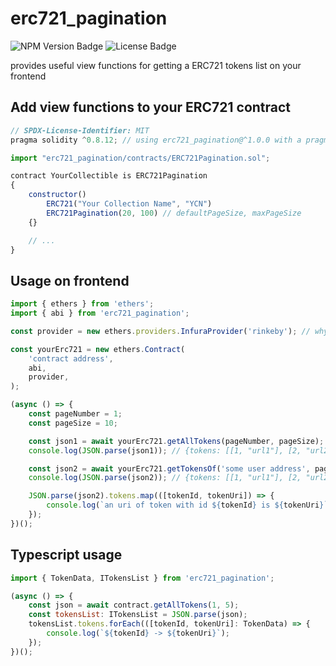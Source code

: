 # erc721_pagination
![NPM Version Badge](https://img.shields.io/npm/v/erc721_pagination?logo=npm)
![License Badge](https://img.shields.io/npm/l/erc721_pagination)

provides useful view functions for getting a ERC721 tokens list on your frontend

## Add view functions to your ERC721 contract
``` js
// SPDX-License-Identifier: MIT
pragma solidity ^0.8.12; // using erc721_pagination@^1.0.0 with a pragma solidity below 0.8.12

import "erc721_pagination/contracts/ERC721Pagination.sol";

contract YourCollectible is ERC721Pagination
{
	constructor()
		ERC721("Your Collection Name", "YCN")
		ERC721Pagination(20, 100) // defaultPageSize, maxPageSize
	{}

	// ...
}
```

## Usage on frontend
``` js
import { ethers } from 'ethers';
import { abi } from 'erc721_pagination';

const provider = new ethers.providers.InfuraProvider('rinkeby'); // why not

const yourErc721 = new ethers.Contract(
	'contract address',
	abi,
	provider,
);

(async () => {
	const pageNumber = 1;
	const pageSize = 10;

	const json1 = await yourErc721.getAllTokens(pageNumber, pageSize);
	console.log(JSON.parse(json1)); // {tokens: [[1, "url1"], [2, "url2"], [3, "url3"]]}

	const json2 = await yourErc721.getTokensOf('some user address', pageNumber, pageSize);
	console.log(JSON.parse(json2)); // {tokens: [[1, "url1"], [2, "url2"]]}

	JSON.parse(json2).tokens.map(([tokenId, tokenUri]) => {
		console.log(`an uri of token with id ${tokenId} is ${tokenUri}`);
	});
})();
```

## Typescript usage
``` js
import { TokenData, ITokensList } from 'erc721_pagination';

(async () => {
	const json = await contract.getAllTokens(1, 5);
	const tokensList: ITokensList = JSON.parse(json);
	tokensList.tokens.forEach(([tokenId, tokenUri]: TokenData) => {
		console.log(`${tokenId} -> ${tokenUri}`);
	});
})();
```